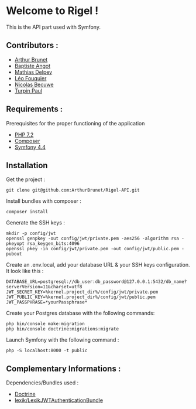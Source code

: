 # Welcome to Rigel !
This is the API part used with Symfony.
## Contributors :

- [Arthur Brunet](https://github.com/AhmedBouk)
- [Baptiste Angot](https://github.com/BaptisteAngot)
- [Mathias Delpey](https://github.com/mathD92)
- [Léo Fouquier](https://github.com/novaedra)
- [Nicolas Becuwe](https://github.com/NikoFLK)
- [Turpin Paul](https://github.com/Druxys)

## Requirements :
Prerequisites for the proper functioning of the application
- [PHP 7.2](https://lmgtfy.com/?q=How%20to%20get%20php%207.2&iie=1)
- [Composer](https://getcomposer.org/)
- [Symfony 4.4](https://symfony.com/)

## Installation
Get the project :

    git clone git@github.com:ArthurBrunet/Rigel-API.git

Install bundles with composer :

    composer install

Generate the SSH keys :

    mkdir -p config/jwt 
    openssl genpkey -out config/jwt/private.pem -aes256 -algorithm rsa -pkeyopt rsa_keygen_bits:4096 
    openssl pkey -in config/jwt/private.pem -out config/jwt/public.pem -pubout

Create an .env.local, add your database URL & your SSH keys configuration. It look like this :

    DATABASE_URL=postgresql://db_user:db_password@127.0.0.1:5432/db_name?serverVersion=11&charset=utf8 
    JWT_SECRET_KEY=%kernel.project_dir%/config/jwt/private.pem 
    JWT_PUBLIC_KEY=%kernel.project_dir%/config/jwt/public.pem 
    JWT_PASSPHRASE=*yourPassphrase*

Create your Postgres database with the following commands:

    php bin/console make:migration
    php bin/console doctrine:migrations:migrate

Launch Symfony with the following command :

    php -S localhost:8000 -t public

## Complementary Informations :
Dependencies/Bundles used :

- [Doctrine](https://symfony.com/doc/5.0/doctrine.html)
- [lexik/LexikJWTAuthenticationBundle](https://github.com/lexik/LexikJWTAuthenticationBundle)